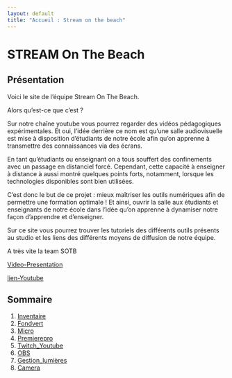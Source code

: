 ```yaml
---
layout: default
title: "Accueil : Stream on the beach"
---
```


# STREAM On The Beach



## Présentation

Voici le site de l’équipe Stream On The Beach.

Alors qu’est-ce que c’est ?

Sur notre chaîne youtube vous pourrez regarder des vidéos pédagogiques expérimentales.
Et oui, l’idée derrière ce nom est qu’une salle audiovisuelle est mise à disposition d’étudiants de notre école afin qu’on apprenne à transmettre des connaissances via des écrans.

En tant qu’étudiants ou enseignant on a tous souffert des confinements avec un passage en distanciel forcé. Cependant, cette capacité à enseigner à distance à aussi montré quelques points forts, notamment, lorsque les technologies disponibles sont bien utilisées.

C’est donc le but de ce projet : mieux maîtriser les outils numériques afin de permettre une formation optimale ! Et ainsi, ouvrir la salle aux étudiants et enseignants de notre école dans l’idée qu’on apprenne à dynamiser notre façon d’apprendre et d’enseigner. 

Sur ce site vous pourrez trouver les tutoriels des différents outils présents au studio et les liens des différents moyens de diffusion de notre équipe.

A très vite la team SOTB


[Video-Presentation](./resources/video1.mp4)

[lien-Youtube](https://www.youtube.com/watch?v=zbbvxJA3iuI)



## Sommaire

1. [Inventaire]( ./inventaire.html )
2. [Fondvert]( ./Font_vert.html )
3. [Micro](./Microphone.html )
4. [Premierepro](./Premierepro.html )
5. [Twitch_Youtube](./Twitch_Youtube.html )
6. [OBS](./OBS.html)
7. [Gestion_lumières](./Gestion_lumières.html)
8. [Camera](./Camera.html)
  